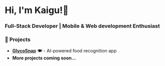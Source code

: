 # Hi, I'm Kaigu!🎀 
### Full-Stack Developer | Mobile & Web development Enthusiast  


### 📌 Projects  
- **[GlycoSnap](https://github.com/kaigu11)** 🍽️ - AI-powered food recognition app  
- **More projects coming soon...**    


